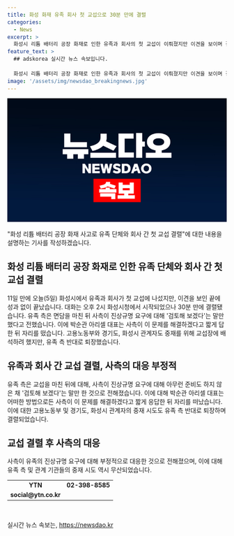```yaml
---
title: 화성 화재 유족 회사 첫 교섭으로 30분 만에 결렬
categories:
  - News
excerpt: >
  화성시 리튬 배터리 공장 화재로 인한 유족과 회사의 첫 교섭이 이뤄졌지만 이견을 보이며 결렬됐습니다. 유족 측은 사측의 진상규명 요구에 대한 무관심을 지적하고, 아리셀 대표는 문제 해결을 약속하고 자리를 떴습니다. 고용노동부와 경기도, 화성시 관계자의 중재 시도도 유족 측 반대로 결렬했습니다. 사태에 대한 규명과 해결책 모색이 계속될 전망입니다. (150자)
feature_text: >
  ## adskorea 실시간 뉴스 속보입니다.

  화성시 리튬 배터리 공장 화재로 인한 유족과 회사의 첫 교섭이 이뤄졌지만 이견을 보이며 결렬됐습니다. 유족 측은 사측의 진상규명 요구에 대한 무관심을 지적하고, 아리셀 대표는 문제 해결을 약속하고 자리를 떴습니다. 고용노동부와 경기도, 화성시 관계자의 중재 시도도 유족 측 반대로 결렬했습니다. 사태에 대한 규명과 해결책 모색이 계속될 전망입니다. (150자)
image: '/assets/img/newsdao_breakingnews.jpg'
---
```


<p><img src="/assets/img/newsdao_breakingnews.jpg" alt="adskorea 속보" /></p>

<p>"화성 리튬 배터리 공장 화재 사고로 유족 단체와 회사 간 첫 교섭 결렬"에 대한 내용을 설명하는 기사를 작성하겠습니다. </p>

<h2 data-ke-size="size26">화성 리튬 배터리 공장 화재로 인한 유족 단체와 회사 간 첫 교섭 결렬</h2>

<p data-ke-size="size16">11일 만에 오늘(5일) 화성시에서 유족과 회사가 첫 교섭에 나섰지만, 이견을 보인 끝에 성과 없이 끝났습니다. 대화는 오후 2시 화성시청에서 시작되었으나 30분 만에 결렬됐습니다. 유족 측은 면담을 마친 뒤 사측이 진상규명 요구에 대해 '검토해 보겠다'는 말만 했다고 전했습니다. 이에 박순관 아리셀 대표는 사측이 이 문제를 해결하겠다고 짧게 답한 뒤 자리를 떴습니다. 고용노동부와 경기도, 화성시 관계자도 중재를 위해 교섭장에 배석하려 했지만, 유족 측 반대로 퇴장했습니다.</p>

<h2 data-ke-size="size26">유족과 회사 간 교섭 결렬, 사측의 대응 부정적</h2>

<p data-ke-size="size16">유족 측은 교섭을 마친 뒤에 대해, 사측이 진상규명 요구에 대해 아무런 준비도 하지 않은 채 '검토해 보겠다'는 말만 한 것으로 전해졌습니다. 이에 대해 박순관 아리셀 대표는 어떠한 방법으로든 사측이 이 문제를 해결하겠다고 짧게 응답한 뒤 자리를 떠났습니다. 이에 대한 고용노동부 및 경기도, 화성시 관계자의 중재 시도도 유족 측 반대로 퇴장하며 결렬되었습니다.</p>

<h2 data-ke-size="size26">교섭 결렬 후 사측의 대응</h2>

<p data-ke-size="size16">사측이 유족의 진상규명 요구에 대해 부정적으로 대응한 것으로 전해졌으며, 이에 대해 유족 측 및 관계 기관들의 중재 시도 역시 무산되었습니다.</p> 

<table>
    <tr>
        <td style="text-align: center; height: 17px;"><b>YTN</b></td>
        <td style="text-align: center; height: 17px;"><b>02-398-8585</b></td>
    </tr>
    <tr>
        <td style="text-align: center; height: 17px;"><b>social@ytn.co.kr</b></td>
    </tr>
</table>

<p data-ke-size="size16">&nbsp;</p>
실시간 뉴스 속보는, <a href="https://newsdao.kr" rel="dofollow">https://newsdao.kr</a>


